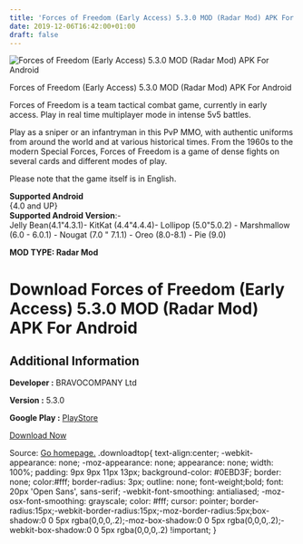 ```yaml
---
title: 'Forces of Freedom (Early Access) 5.3.0 MOD (Radar Mod) APK For Android'
date: 2019-12-06T16:42:00+01:00
draft: false
---
```


![Forces of Freedom (Early Access) 5.3.0 MOD (Radar Mod) APK For Android](https://i0.wp.com/apkhome.net/wp-content/uploads/2019/12/Forces-of-Freedom-Early-Access.png "Forces of Freedom (Early Access) 5.3.0 MOD (Radar Mod) APK For Android")

  

Forces of Freedom (Early Access) 5.3.0 MOD (Radar Mod) APK For Android

Forces of Freedom is a team tactical combat game, currently in early access. Play in real time multiplayer mode in intense 5v5 battles.

Play as a sniper or an infantryman in this PvP MMO, with authentic uniforms from around the world and at various historical times. From the 1960s to the modern Special Forces, Forces of Freedom is a game of dense fights on several cards and different modes of play.

Please note that the game itself is in English.

**Supported Android**  
{4.0 and UP}  
**Supported Android Version**:-  
Jelly Bean(4.1"4.3.1)- KitKat (4.4"4.4.4)- Lollipop (5.0"5.0.2) - Marshmallow (6.0 - 6.0.1) - Nougat (7.0 " 7.1.1) - Oreo (8.0-8.1) - Pie (9.0)

**MOD TYPE: Radar Mod**

Download Forces of Freedom (Early Access) 5.3.0 MOD (Radar Mod) APK For Android
===============================================================================

Additional Information
----------------------

**Developer :** BRAVOCOMPANY Ltd

**Version :** 5.3.0

**Google Play :** [PlayStore](https://play.google.com/store/apps/details?id=com.koyokiservices.FoF)

  

[Download Now](https://store4app.co/post/forces-of-freedom-early-access-5-3-0-mod-radar-mod-apk-for-android_1575199226)

  
Source: [Go homepage.](https://store4app.co/post/forces-of-freedom-early-access-5-3-0-mod-radar-mod-apk-for-android_1575199226) .downloadtop{ text-align:center; -webkit-appearance: none; -moz-appearance: none; appearance: none; width: 100%; padding: 9px 9px 11px 13px; background-color: #0EBD3F; border: none; color:#fff; border-radius: 3px; outline: none; font-weight;bold; font: 20px 'Open Sans', sans-serif; -webkit-font-smoothing: antialiased; -moz-osx-font-smoothing: grayscale; color: #fff; cursor: pointer; border-radius:15px;-webkit-border-radius:15px;-moz-border-radius:5px;box-shadow:0 0 5px rgba(0,0,0,.2);-moz-box-shadow:0 0 5px rgba(0,0,0,.2);-webkit-box-shadow:0 0 5px rgba(0,0,0,.2) !important; }